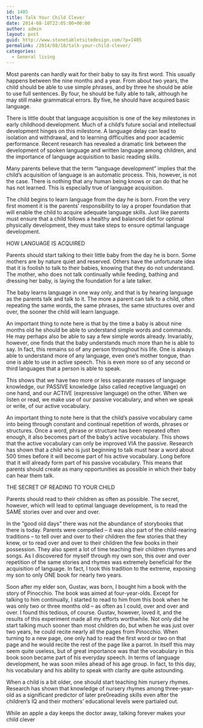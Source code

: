 ```yaml
---
id: 1405
title: Talk Your Child Clever
date: 2014-08-10T22:05:00+00:00
author: admin
layout: post
guid: http://www.stonetabletsitedesign.com/?p=1405
permalink: /2014/08/10/talk-your-child-clever/
categories:
  - General living
---
```

Most parents can hardly wait for their baby to say its first word. This usually happens between the nine months and a year. From about two years, the child should be able to use simple phrases, and by three he should be able to use full sentences. By four, he should be fully able to talk, although he may still make grammatical errors. By five, he should have acquired basic language.

There is little doubt that language acquisition is one of the key milestones in early childhood development. Much of a child&#8217;s future social and intellectual development hinges on this milestone. A language delay can lead to isolation and withdrawal, and to learning difficulties and poor academic performance. Recent research has revealed a dramatic link between the development of spoken language and written language among children, and the importance of language acquisition to basic reading skills.

Many parents believe that the term &#8220;language development&#8221; implies that the child’s acquisition of language is an automatic process. This, however, is not the case. There is nothing that any human being knows or can do that he has not learned. This is especially true of language acquisition.

The child begins to learn language from the day he is born. From the very first moment it is the parents’ responsibility to lay a proper foundation that will enable the child to acquire adequate language skills. Just like parents must ensure that a child follows a healthy and balanced diet for optimal physically development, they must take steps to ensure optimal language development.

HOW LANGUAGE IS ACQUIRED

Parents should start talking to their little baby from the day he is born. Some mothers are by nature quiet and reserved. Others have the unfortunate idea that it is foolish to talk to their babies, knowing that they do not understand. The mother, who does not talk continually while feeding, bathing and dressing her baby, is laying the foundation for a late talker.

The baby learns language in one way only, and that is by hearing language as the parents talk and talk to it. The more a parent can talk to a child, often repeating the same words, the same phrases, the same structures over and over, the sooner the child will learn language.

An important thing to note here is that by the time a baby is about nine months old he should be able to understand simple words and commands. He may perhaps also be able to say a few simple words already. Invariably, however, one finds that the baby understands much more than he is able to say. In fact, this remains so of any person throughout his life. One is always able to understand more of any language, even one’s mother tongue, than one is able to use in active speech. This is even more so of any second or third languages that a person is able to speak.

This shows that we have two more or less separate masses of language knowledge, our PASSIVE knowledge (also called receptive language) on one hand, and our ACTIVE (expressive language) on the other. When we listen or read, we make use of our passive vocabulary, and when we speak or write, of our active vocabulary.

An important thing to note here is that the child’s passive vocabulary came into being through constant and continual repetition of words, phrases or structures. Once a word, phrase or structure has been repeated often enough, it also becomes part of the baby’s active vocabulary. This shows that the active vocabulary can only be improved VIA the passive. Research has shown that a child who is just beginning to talk must hear a word about 500 times before it will become part of his active vocabulary. Long before that it will already form part of his passive vocabulary. This means that parents should create as many opportunities as possible in which their baby can hear them talk.

THE SECRET OF READING TO YOUR CHILD

Parents should read to their children as often as possible. The secret, however, which will lead to optimal language development, is to read the SAME stories over and over and over.

In the &#8220;good old days&#8221; there was not the abundance of storybooks that there is today. Parents were compelled &#8211; it was also part of the child-rearing traditions &#8211; to tell over and over to their children the few stories that they knew, or to read over and over to their children the few books in their possession. They also spent a lot of time teaching their children rhymes and songs. As I discovered for myself through my own son, this over and over repetition of the same stories and rhymes was extremely beneficial for the acquisition of language. In fact, I took this tradition to the extreme, exposing my son to only ONE book for nearly two years.

Soon after my elder son, Gustav, was born, I bought him a book with the story of Pinocchio. The book was aimed at four-year-olds. Except for talking to him continually, I started to read to him from this book when he was only two or three months old &#8211; as often as I could, over and over and over. I found this tedious, of course. Gustav, however, loved it, and the results of this experiment made all my efforts worthwhile. Not only did he start talking much sooner than most children do, but when he was just over two years, he could recite nearly all the pages from Pinocchio. When turning to a new page, one only had to read the first word or two on that page and he would recite the rest of the page like a parrot. In itself this may seem quite useless, but of great importance was that the vocabulary in this book soon became part of his everyday speech. In terms of language development, he was soon miles ahead of his age group. In fact, to this day, his vocabulary and his ability to speak with clarity are quite astounding.

When a child is a bit older, one should start teaching him nursery rhymes. Research has shown that knowledge of nursery rhymes among three-year-old as a significant predictor of later pre0reading skills even after the children’s IQ and their mothers’ educational levels were partialed out.

While an apple a day keeps the doctor away, talking forever makes your child clever